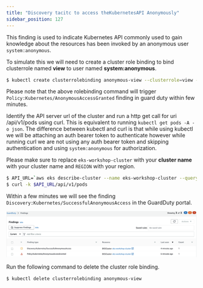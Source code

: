 ```yaml
---
title: "Discovery tacitc to access theKubernetesAPI Anonymously"
sidebar_position: 127
---
```


This finding is used to indicate Kubernetes API commonly used to gain knowledge about the resources has been invoked by an anonymous user `system:anonymous`.

To simulate this we will need to create a cluster role binding to bind clusterrole named **view** to user named **system:anonymous**.

```bash
$ kubectl create clusterrolebinding anonymous-view --clusterrole=view --user=system:anonymous
```

Please note that the above rolebinding command will trigger `Policy:Kubernetes/AnonymousAccessGranted` finding in guard duty within few minutes.

Identify the API server url of the cluster and run a http get call for uri /api/v1/pods using curl. This is equivalent to running `kubectl get pods -A -o json`. The difference between kubectl and curl is that while using kubectl we will be attaching an auth bearer token to authenticate however while running curl we are not using any auth bearer token and skipping authentication and using `system:anonymous` for authorization.

Please make sure to replace `eks-workshop-cluster` with your **cluster name** with your cluster name and `REGION` with your region.

```bash
$ API_URL=`aws eks describe-cluster --name eks-workshop-cluster --query "cluster.endpoint" --region <REGION> --output text`
$ curl -k $API_URL/api/v1/pods
```

Within a few minutes we will see the finding `Discovery:Kubernetes/SuccessfulAnonymousAccess` in the GuardDuty portal.

![](discovery_SuccessfulAnonymousAccess.png)

Run the following command to delete the cluster role binding.

```bash
$ kubectl delete clusterrolebinding anonymous-view
```
